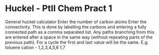 # Huckel - PtII Chem Pract 1
General huckel calculator
Enter the number of carbon atoms
Enter the connectivity. This is done by labelling the carbons and entering a fully connected path as a comma separated list. Any paths branching from this are entered after a space in the same way (without repeating parts of the previous path). For a cycle the first and last value will be the same. 
E.g. toluene cation - 1,2,3,4,5,6 1,7
